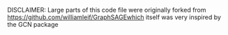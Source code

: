 DISCLAIMER: Large parts of this code file were originally forked from https://github.com/williamleif/GraphSAGEwhich itself was very inspired by the GCN package

